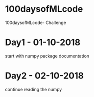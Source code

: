# 100daysofMLcode
100daysofMLcode- Challenge

# Day1 - 01-10-2018
start with numpy package documentation

# Day2 - 02-10-2018
continue reading the numpy
